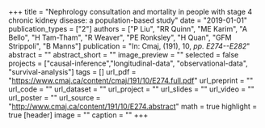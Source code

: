 +++
title = "Nephrology consultation and mortality in people with stage 4 chronic kidney disease: a population-based study"
date = "2019-01-01"
publication_types = ["2"]
authors = ["P Liu", "RR Quinn", "ME Karim", "A Bello", "H Tam-Tham", "R Weaver", "PE Ronksley", "H Quan", "GFM Strippoli", "B Manns"]
publication = "In: Cmaj, (191), 10, _pp. E274--E282_"
abstract = ""
abstract_short = ""
image_preview = ""
selected = false
projects = ["causal-inference","longitudinal-data", "observational-data", "survival-analysis"]
tags = []
url_pdf = "https://www.cmaj.ca/content/cmaj/191/10/E274.full.pdf"
url_preprint = ""
url_code = ""
url_dataset = ""
url_project = ""
url_slides = ""
url_video = ""
url_poster = ""
url_source = "http://www.cmaj.ca/content/191/10/E274.abstract"
math = true
highlight = true
[header]
image = ""
caption = ""
+++
